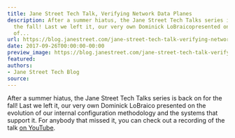 ```yaml
---
title: Jane Street Tech Talk, Verifying Network Data Planes
description: After a summer hiatus, the Jane Street Tech Talks series is back onfor
  the fall! Last we left it, our very own Dominick LoBraicopresented on the evolution
  of...
url: https://blog.janestreet.com/jane-street-tech-talk-verifying-network-data-planes/
date: 2017-09-26T00:00:00-00:00
preview_image: https://blog.janestreet.com/jane-street-tech-talk-verifying-network-data-planes/tech-talk-nate-foster.png
featured:
authors:
- Jane Street Tech Blog
source:
---
```


<p>After a summer hiatus, the Jane Street Tech Talks series is back on
for the fall! Last we left it, our very own Dominick LoBraico
presented on the evolution of our internal configuration methodology
and the systems that support it. For anybody that missed it, you can
check out a recording of the talk <a href="https://www.youtube.com/watch?v=0pX7-AG52BU - [429 Too Many Requests]">on YouTube</a>.</p>


